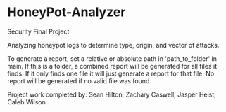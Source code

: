 # HoneyPot-Analyzer
Security Final Project


Analyzing honeypot logs to determine type, origin, and vector of attacks.

To generate a report, set a relative or absolute path in 'path_to_folder' in main. If this is a folder, a combined report will be generated for all files it finds. If it only finds one file it will just generate a report for that file. No report will be generated if no valid file was found.


Project work completed by: Sean Hilton, Zachary Caswell, Jasper Heist, Caleb Wilson
